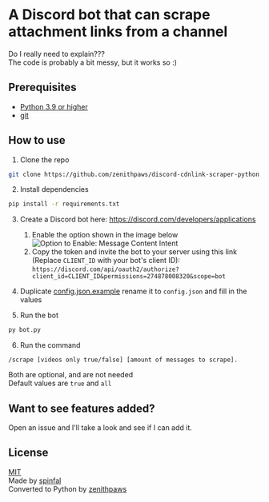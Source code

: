 # A Discord bot that can scrape attachment links from a channel
Do I really need to explain???\
The code is probably a bit messy, but it works so :)

## Prerequisites
- [Python 3.9 or higher](https://python.org/)
- [git](https://git-scm.com/downloads)

## How to use
1. Clone the repo
```bash
git clone https://github.com/zenithpaws/discord-cdnlink-scraper-python.git
```
2. Install dependencies
```bash
pip install -r requirements.txt
```
3. Create a Discord bot here: https://discord.com/developers/applications
    1. Enable the option shown in the image below
  ![Option to Enable: Message Content Intent](https://cdn.spin.rip/r/firefox_3037402965.png)
    2. Copy the token and invite the bot to your server using this link (Replace `CLIENT_ID` with your bot's client ID): `https://discord.com/api/oauth2/authorize?client_id=CLIENT_ID&permissions=274878008320&scope=bot`
  
4. Duplicate [config.json.example](config.json.example) rename it to `config.json` and fill in the values
5. Run the bot
```bash
py bot.py
```
6. Run the command
```
/scrape [videos only true/false] [amount of messages to scrape].
```
Both are optional, and are not needed\
Default values are `true` and `all`

## Want to see features added?
Open an issue and I'll take a look and see if I can add it.

## License
[MIT](LICENSE)\
Made by [spinfal](https://out.spin.rip/home)\
Converted to Python by [zenithpaws](https://linktr.ee/zenithpaws)